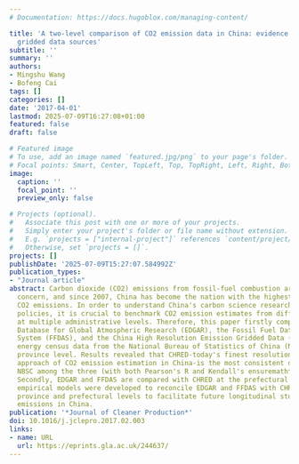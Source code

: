 ```yaml
---
# Documentation: https://docs.hugoblox.com/managing-content/

title: 'A two-level comparison of CO2 emission data in China: evidence from three
  gridded data sources'
subtitle: ''
summary: ''
authors:
- Mingshu Wang
- Bofeng Cai
tags: []
categories: []
date: '2017-04-01'
lastmod: 2025-07-09T16:27:08+01:00
featured: false
draft: false

# Featured image
# To use, add an image named `featured.jpg/png` to your page's folder.
# Focal points: Smart, Center, TopLeft, Top, TopRight, Left, Right, BottomLeft, Bottom, BottomRight.
image:
  caption: ''
  focal_point: ''
  preview_only: false

# Projects (optional).
#   Associate this post with one or more of your projects.
#   Simply enter your project's folder or file name without extension.
#   E.g. `projects = ["internal-project"]` references `content/project/deep-learning/index.md`.
#   Otherwise, set `projects = []`.
projects: []
publishDate: '2025-07-09T15:27:07.584992Z'
publication_types:
- "Journal article"
abstract: Carbon dioxide (CO2) emissions from fossil-fuel combustion are a global
  concern, and since 2007, China has become the nation with the highest amount of
  CO2 emissions. In order to understand China's carbon science research and reduction
  policies, it is crucial to benchmark CO2 emission estimates from different sources
  at multiple administrative levels. Therefore, this paper firstly compares the Emission
  Database for Global Atmospheric Research (EDGAR), the Fossil Fuel Data Assimilation
  System (FFDAS), and the China High Resolution Emission Gridded Data (CHRED) against
  energy census data from the National Bureau of Statistics of China (NBSC) at the
  province level. Results revealed that CHRED-today's finest resolution and most bottom-up
  approach of CO2 emission estimation in China-is the most consistent dataset with
  NBSC among the three (with both Pearson's R and Kendall's ensuremathτ of 0.86).
  Secondly, EDGAR and FFDAS are compared with CHRED at the prefectural level. Finally,
  empirical models were developed to reconcile EDGAR and FFDAS with CHRED at both
  province and prefectural levels to facilitate future longitudinal studies of CO2
  emissions in China.
publication: '*Journal of Cleaner Production*'
doi: 10.1016/j.jclepro.2017.02.003
links:
- name: URL
  url: https://eprints.gla.ac.uk/244637/
---
```

